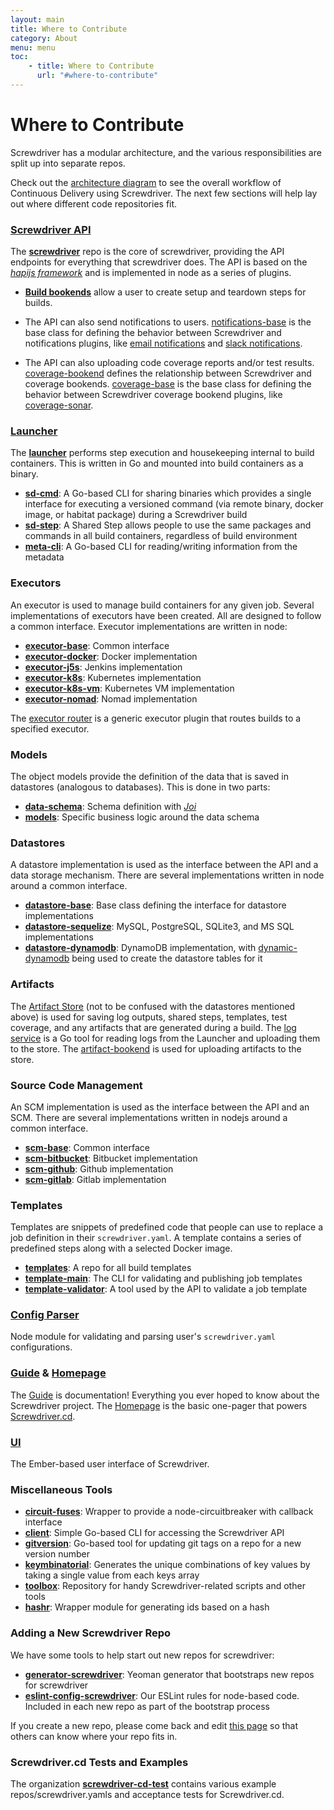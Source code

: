```yaml
---
layout: main
title: Where to Contribute
category: About
menu: menu
toc:
    - title: Where to Contribute
      url: "#where-to-contribute"
---
```

# Where to Contribute

Screwdriver has a modular architecture, and the various responsibilities are split up into separate repos.

Check out the [architecture diagram][arch-diagram] to see the overall workflow of Continuous Delivery using Screwdriver. The next few sections will help lay out where different code repositories fit.

### [Screwdriver API][api-repo]
The **[screwdriver][api-repo]** repo is the core of screwdriver, providing the API endpoints for everything that screwdriver does. The API is based on the *[hapijs framework](http://hapijs.com/)* and is implemented in node as a series of plugins.


* **[Build bookends][build-bookend-repo]** allow a user to create setup and teardown steps for builds.

* The API can also send notifications to users. [notifications-base][notifications-base-repo] is the base class for defining the behavior between Screwdriver and notifications plugins, like [email notifications][notifications-email-repo] and [slack notifications][notifications-slack-repo].

* The API can also uploading code coverage reports and/or test results. [coverage-bookend][coverage-bookend-repo] defines the relationship between Screwdriver and coverage bookends. [coverage-base][coverage-base-repo] is the base class for defining the behavior between Screwdriver coverage bookend plugins, like [coverage-sonar][coverage-sonar-repo].

### [Launcher][launcher-repo]

The **[launcher][launcher-repo]** performs step execution and housekeeping internal to build containers. This is written in Go and mounted into build containers as a binary.

* **[sd-cmd][sd-cmd-repo]**: A Go-based CLI for sharing binaries which provides a single interface for executing a versioned command (via remote binary, docker image, or habitat package) during a Screwdriver build
* **[sd-step][sd-step-repo]**: A Shared Step allows people to use the same packages and commands in all build containers, regardless of build environment
* **[meta-cli][meta-cli-repo]**: A Go-based CLI for reading/writing information from the metadata

### Executors

An executor is used to manage build containers for any given job. Several implementations of executors have been created. All are designed to follow a common interface. Executor implementations are written in node:

* **[executor-base][executor-base-repo]**: Common interface
* **[executor-docker][executor-docker-repo]**: Docker implementation
* **[executor-j5s](https://github.com/screwdriver-cd/executor-j5s)**: Jenkins implementation
* **[executor-k8s][executor-k8s-repo]**: Kubernetes implementation
* **[executor-k8s-vm][executor-k8s-vm-repo]**: Kubernetes VM implementation
* **[executor-nomad][executor-nomad-repo]**: Nomad implementation

The [executor router][executor-router-repo] is a generic executor plugin that routes builds to a specified executor.

### Models

The object models provide the definition of the data that is saved in datastores (analogous to databases). This is done in two parts:

* **[data-schema][dataschema-repo]**: Schema definition with *[Joi](https://www.npmjs.com/package/joi)*
* **[models][models-repo]**: Specific business logic around the data schema

### Datastores

A datastore implementation is used as the interface between the API and a data storage mechanism. There are several implementations written in node around a common interface.

* **[datastore-base][datastore-base-repo]**: Base class defining the interface for datastore implementations
* **[datastore-sequelize][datastore-sequelize-repo]**: MySQL, PostgreSQL, SQLite3, and MS SQL implementations
* **[datastore-dynamodb][datastore-dynamodb-repo]**: DynamoDB implementation, with [dynamic-dynamodb][dynamic-dynamodb-repo] being used to create the datastore tables for it

### Artifacts

The [Artifact Store][store-repo] (not to be confused with the datastores mentioned above) is used for saving log outputs, shared steps, templates, test coverage, and any artifacts that are generated during a build. The [log service][log-service-repo] is a Go tool for reading logs from the Launcher and uploading them to the store. The [artifact-bookend][artifact-bookend-repo] is used for uploading artifacts to the store.

### Source Code Management

An SCM implementation is used as the interface between the API and an SCM. There are several implementations written in nodejs around a common interface.

* **[scm-base][scm-base-repo]**: Common interface
* **[scm-bitbucket][scm-bitbucket-repo]**: Bitbucket implementation
* **[scm-github][scm-github-repo]**: Github implementation
* **[scm-gitlab][scm-gitlab-repo]**: Gitlab implementation

### Templates

Templates are snippets of predefined code that people can use to replace a job definition in their `screwdriver.yaml`. A template contains a series of predefined steps along with a selected Docker image.

* **[templates][templates-repo]**: A repo for all build templates
* **[template-main][template-main-repo]**: The CLI for validating and publishing job templates
* **[template-validator][template-validator-repo]**: A tool used by the API to validate a job template

### [Config Parser][config-parser-repo]

Node module for validating and parsing user's `screwdriver.yaml` configurations.

### [Guide][guide-repo] & [Homepage][homepage-repo]

The [Guide][guide-repo] is documentation! Everything you ever hoped to know about the Screwdriver project.
The [Homepage][homepage-repo] is the basic one-pager that powers [Screwdriver.cd][homepage].

### [UI][ui-repo]

The Ember-based user interface of Screwdriver.

### Miscellaneous Tools

* **[circuit-fuses][circuit-fuses-repo]**: Wrapper to provide a node-circuitbreaker with callback interface
* **[client][client-repo]**: Simple Go-based CLI for accessing the Screwdriver API
* **[gitversion][gitversion-repo]**: Go-based tool for updating git tags on a repo for a new version number
* **[keymbinatorial][keymbinatorial-repo]**: Generates the unique combinations of key values by taking a single value from each keys array
* **[toolbox][toolbox-repo]**: Repository for handy Screwdriver-related scripts and other tools
* **[hashr][hashr-repo]**: Wrapper module for generating ids based on a hash

### Adding a New Screwdriver Repo

We have some tools to help start out new repos for screwdriver:

* **[generator-screwdriver](https://github.com/screwdriver-cd/generator-screwdriver)**: Yeoman generator that bootstraps new repos for screwdriver
* **[eslint-config-screwdriver](https://github.com/screwdriver-cd/eslint-config-screwdriver)**: Our ESLint rules for node-based code. Included in each new repo as part of the bootstrap process

If you create a new repo, please come back and edit [this page][contributing-docs] so that others can know where your repo fits in.

### Screwdriver.cd Tests and Examples

The organization **[screwdriver-cd-test][screwdriver-cd-test-org]** contains various example repos/screwdriver.yamls and acceptance tests for Screwdriver.cd.

[api-issues-image]: https://img.shields.io/github/issues/screwdriver-cd/screwdriver.svg
[api-issues-url]: https://github.com/screwdriver-cd/screwdriver/issues
[api-repo]: https://github.com/screwdriver-cd/screwdriver
[arch-diagram]: ../../cluster-management/#overall-architecture
[artifact-bookend-repo]: https://github.com/screwdriver-cd/artifact-bookend
[build-bookend-repo]: https://github.com/screwdriver-cd/build-bookend
[circuit-fuses-repo]: https://github.com/screwdriver-cd/circuit-fuses
[client-repo]: https://github.com/screwdriver-cd/client
[config-parser-repo]: https://github.com/screwdriver-cd/config-parser
[contributing-docs]: https://github.com/screwdriver-cd/guide/blob/master/docs/about/contributing/where-to-contribute.md
[coverage-base-repo]: https://github.com/screwdriver-cd/coverage-base
[coverage-bookend-repo]: https://github.com/screwdriver-cd/coverage-bookend
[coverage-sonar-repo]: https://github.com/screwdriver-cd/coverage-sonar
[dataschema-repo]: https://github.com/screwdriver-cd/data-schema
[datastore-base-repo]: https://github.com/screwdriver-cd/datastore-base
[datastore-dynamodb-repo]: https://github.com/screwdriver-cd/datastore-dynamodb
[datastore-sequelize-repo]: https://github.com/screwdriver-cd/datastore-sequelize
[dynamic-dynamodb-repo]: https://github.com/screwdriver-cd/dynamic-dynamodb
[executor-base-repo]: https://github.com/screwdriver-cd/executor-base
[executor-docker-repo]: https://github.com/screwdriver-cd/executor-docker
[executor-j5s-repo]: https://github.com/screwdriver-cd/executor-j5s
[executor-k8s-repo]: https://github.com/screwdriver-cd/executor-k8s
[executor-k8s-vm-repo]: https://github.com/screwdriver-cd/executor-k8s-vm
[executor-nomad-repo]: https://github.com/lgfausak/executor-nomad
[executor-router-repo]: https://github.com/screwdriver-cd/executor-router
[gitversion-repo]: https://github.com/screwdriver-cd/gitversion
[guide-repo]: https://github.com/screwdriver-cd/guide
[hashr-repo]: https://github.com/screwdriver-cd/hashr
[homepage-repo]: https://github.com/screwdriver-cd/homepage
[homepage]: http://screwdriver.cd/
[job-tools-repo]: https://github.com/screwdriver-cd/job-tools
[keymbinatorial-repo]: https://github.com/screwdriver-cd/keymbinatorial
[launcher-repo]: https://github.com/screwdriver-cd/launcher
[log-service-repo]: https://github.com/screwdriver-cd/log-service
[meta-cli-repo]: https://github.com/screwdriver-cd/meta-cli
[models-repo]: https://github.com/screwdriver-cd/models
[notifications-base-repo]: https://github.com/screwdriver-cd/notifications-base
[notifications-email-repo]: https://github.com/screwdriver-cd/notifications-email
[notifications-slack-repo]: https://github.com/screwdriver-cd/notifications-slack
[scm-base-repo]: https://github.com/screwdriver-cd/scm-base
[scm-bitbucket-repo]: https://github.com/screwdriver-cd/scm-bitbucket
[scm-github-repo]: https://github.com/screwdriver-cd/scm-github
[scm-gitlab-repo]: https://github.com/screwdriver-cd/scm-gitlab
[screwdriver-cd-test-org]: https://github.com/screwdriver-cd-test
[sd-cmd-repo]: https://github.com/screwdriver-cd/sd-cmd
[sd-step-repo]: https://github.com/screwdriver-cd/sd-step
[store-repo]: https://github.com/screwdriver-cd/store
[template-main-repo]: https://github.com/screwdriver-cd/template-main
[template-validator-repo]: https://github.com/screwdriver-cd/template-validator
[templates-repo]: https://github.com/screwdriver-cd/templates
[toolbox-repo]: https://github.com/screwdriver-cd/toolbox
[ui-repo]: https://github.com/screwdriver-cd/ui
